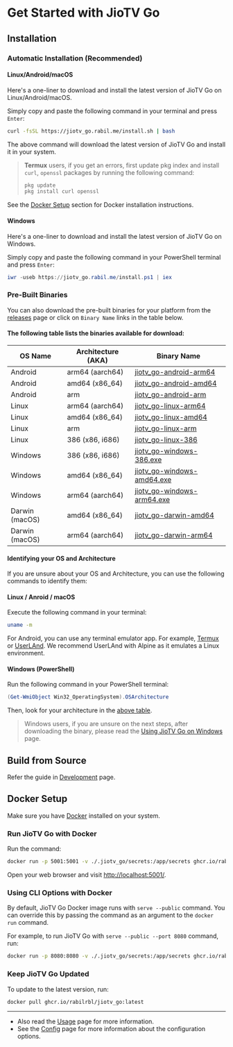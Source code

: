 # Get Started with JioTV Go

## Installation

### Automatic Installation (Recommended)

#### Linux/Android/macOS

Here's a one-liner to download and install the latest version of JioTV Go on Linux/Android/macOS.

Simply copy and paste the following command in your terminal and press `Enter`:

```bash
curl -fsSL https://jiotv_go.rabil.me/install.sh | bash
```

The above command will download the latest version of JioTV Go and install it in your system.

> **Termux** users, if you get an errors, first update pkg index and install `curl`, `openssl` packages by running the following command:
>
> ```bash
> pkg update
> pkg install curl openssl
> ```

<div class="warning">

See the [Docker Setup](#docker-setup) section for Docker installation instructions.

</div>

#### Windows

Here's a one-liner to download and install the latest version of JioTV Go on Windows.

Simply copy and paste the following command in your PowerShell terminal and press `Enter`:

```powershell
iwr -useb https://jiotv_go.rabil.me/install.ps1 | iex
```

### Pre-Built Binaries

You can also download the pre-built binaries for your platform from the [releases](https://github.com/rabilrbl/jiotv-go/releases) page or click on `Binary Name` links in the table below.

#### The following table lists the binaries available for download:

| OS Name        | Architecture (AKA) | Binary Name                                                                                                            |
| -------------- | ------------------ | ---------------------------------------------------------------------------------------------------------------------- |
| Android        | arm64 (aarch64)    | [jiotv_go-android-arm64](https://github.com/rabilrbl/jiotv_go/releases/latest/download/jiotv_go-android-arm64)         |
| Android        | amd64 (x86_64)     | [jiotv_go-android-amd64](https://github.com/rabilrbl/jiotv_go/releases/latest/download/jiotv_go-android-amd64)         |
| Android        | arm                | [jiotv_go-android-arm](https://github.com/rabilrbl/jiotv_go/releases/latest/download/jiotv_go-android-arm)             |
| Linux          | arm64 (aarch64)    | [jiotv_go-linux-arm64](https://github.com/rabilrbl/jiotv_go/releases/latest/download/jiotv_go-linux-arm64)             |
| Linux          | amd64 (x86_64)     | [jiotv_go-linux-amd64](https://github.com/rabilrbl/jiotv_go/releases/latest/download/jiotv_go-linux-amd64)             |
| Linux          | arm                | [jiotv_go-linux-arm](https://github.com/rabilrbl/jiotv_go/releases/latest/download/jiotv_go-linux-arm)                 |
| Linux          | 386 (x86, i686)    | [jiotv_go-linux-386](https://github.com/rabilrbl/jiotv_go/releases/latest/download/jiotv_go-linux-386)                 |
| Windows        | 386 (x86, i686)    | [jiotv_go-windows-386.exe](https://github.com/rabilrbl/jiotv_go/releases/latest/download/jiotv_go-windows-386.exe)     |
| Windows        | amd64 (x86_64)     | [jiotv_go-windows-amd64.exe](https://github.com/rabilrbl/jiotv_go/releases/latest/download/jiotv_go-windows-amd64.exe) |
| Windows        | arm64 (aarch64)    | [jiotv_go-windows-arm64.exe](https://github.com/rabilrbl/jiotv_go/releases/latest/download/jiotv_go-windows-arm64.exe) |
| Darwin (macOS) | amd64 (x86_64)     | [jiotv_go-darwin-amd64](https://github.com/rabilrbl/jiotv_go/releases/latest/download/jiotv_go-darwin-amd64)           |
| Darwin (macOS) | arm64 (aarch64)    | [jiotv_go-darwin-arm64](https://github.com/rabilrbl/jiotv_go/releases/latest/download/jiotv_go-darwin-arm64)           |

#### Identifying your OS and Architecture

If you are unsure about your OS and Architecture, you can use the following commands to identify them:

#### Linux / Anroid / macOS

Execute the following command in your terminal:

```bash
uname -m
```

For Android, you can use any terminal emulator app. For example, [Termux](https://f-droid.org/en/packages/com.termux/) or [UserLAnd](https://f-droid.org/en/packages/tech.ula/). We recommend UserLAnd with Alpine as it emulates a Linux environment.

#### Windows (PowerShell)

Run the following command in your PowerShell terminal:

```powershell
(Get-WmiObject Win32_OperatingSystem).OSArchitecture
```

Then, look for your architecture in the [above table](#the-following-table-lists-the-binaries-available-for-download).

<div class="warning">

> Windows users, if you are unsure on the next steps, after downloading the binary, please read the [Using JioTV Go on Windows](./usage/windows.md) page.

</div>

## Build from Source

Refer the guide in [Development](./development.md#build-from-source) page.

## Docker Setup

Make sure you have [Docker](https://docs.docker.com/get-docker/) installed on your system.

### Run JioTV Go with Docker

Run the command:

```sh
docker run -p 5001:5001 -v ./.jiotv_go/secrets:/app/secrets ghcr.io/rabilrbl/jiotv_go
```

Open your web browser and visit [http://localhost:5001/](http://localhost:5001/).

### Using CLI Options with Docker

By default, JioTV Go Docker image runs with `serve --public` command. You can override this by passing the command as an argument to the `docker run` command.

For example, to run JioTV Go with `serve --public --port 8080` command, run:

```sh
docker run -p 8080:8080 -v ./.jiotv_go/secrets:/app/secrets ghcr.io/rabilrbl/jiotv_go serve --public --port 8080
```

### Keep JioTV Go Updated

To update to the latest version, run:

```sh
docker pull ghcr.io/rabilrbl/jiotv_go:latest
```

---

- Also read the [Usage](./usage/usage.md) page for more information.
- See the [Config](./config.md) page for more information about the configuration options.
